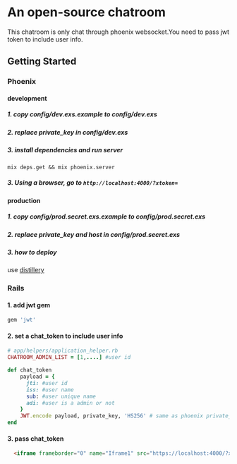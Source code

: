 An open-source chatroom
=======================

This chatroom is only chat through phoenix websocket.You need to pass jwt token to include user info.

## Getting Started

### Phoenix

#### development
##### 1. copy config/dev.exs.example to config/dev.exs

##### 2. replace private_key in config/dev.exs

##### 3. install dependencies and run server

```elixr
mix deps.get && mix phoenix.server
```

##### 3. Using a browser, go to `http://localhost:4000/?xtoken=`

#### production

##### 1. copy config/prod.secret.exs.example to config/prod.secret.exs

##### 2. replace private_key and host in config/prod.secret.exs

##### 3. how to deploy

  use [distillery](https://github.com/bitwalker/distillery)


### Rails

#### 1. add jwt gem

```ruby
gem 'jwt'
```
#### 2. set a chat_token to include user info

```ruby
# app/helpers/application_helper.rb
CHATROOM_ADMIN_LIST = [1,....] #user id

def chat_token
    payload = {
      jti: #user id
      iss: #user name
      sub: #user unique name
      adi: #user is a admin or not
    }
    JWT.encode payload, private_key, 'HS256' # same as phoenix private_key
end
```
#### 3. pass chat_token

```html
  <iframe frameborder="0" name="Iframe1" src="https://localhost:4000/?xtoken=<%= chatroom_token %>" width="100%" height="380" scrolling="no"></iframe>

```
